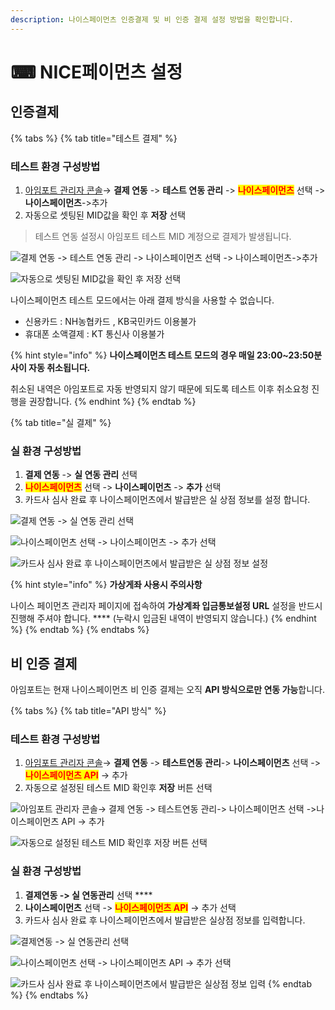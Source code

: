 ```yaml
---
description: 나이스페이먼츠 인증결제 및 비 인증 결제 설정 방법을 확인합니다.
---
```


# ⌨ NICE페이먼츠 설정

## 인증**결제**

{% tabs %}
{% tab title="테스트 결제" %}
### 테스트 환경 구성방법

1. [아임포트 관리자 콘솔](https://admin.iamport.kr/)→ **결제 연동** -> **테스트 연동 관리** -> <mark style="color:red;">**나이스페이먼츠**</mark> 선택 -> **나이스페이먼츠**->추가
2. 자동으로 셋팅된 MID값을 확인 후 **저장** 선택&#x20;



> 테스트 연동 설정시 아임포트 테스트 MID 계정으로 결제가 발생됩니다.



![결제 연동 -> 테스트 연동 관리 -> 나이스페이먼츠 선택 -> 나이스페이먼츠->추가](<../../../.gitbook/assets/image (5) (1).png>)

![자동으로 셋팅된 MID값을 확인 후 저장 선택 ](<../../../.gitbook/assets/image (20).png>)

나이스페이먼츠 테스트 모드에서는 아래 결제 방식을 사용할 수 없습니다.&#x20;

* &#x20;신용카드 : NH농협카드 , KB국민카드 이용불가&#x20;
* &#x20;휴대폰 소액결제 : KT 통신사 이용불가

{% hint style="info" %}
**나이스페이먼츠 테스트 모드의 경우 매일 23:00\~23:50분 사이 자동 취소됩니다.**

취소된 내역은 아임포트로 자동 반영되지 않기 때문에 되도록 테스트 이후 취소요청 진행을 권장합니다.
{% endhint %}
{% endtab %}

{% tab title="실 결제" %}
### **실** 환경 구성방법

1. **결제 연동** -> **실 연동 관리** 선택&#x20;
2. <mark style="color:red;">**나이스페이먼츠**</mark> 선택 -> **나이스페이먼츠** -> **추가** 선택
3. 카드사 심사 완료 후 나이스페이먼츠에서 발급받은 실 상점 정보를 설정 합니다.



![결제 연동 -> 실 연동 관리 선택 ](<../../../.gitbook/assets/image (3) (1) (1).png>)

![나이스페이먼츠 선택 -> 나이스페이먼츠 -> 추가 선택](<../../../.gitbook/assets/image (1) (3) (1).png>)

![카드사 심사 완료 후 나이스페이먼츠에서 발급받은 실 상점 정보 설정](<../../../.gitbook/assets/image (3) (1).png>)

{% hint style="info" %}
**가상게좌 사용시 주의사항**

나이스 페이먼츠 관리자 페이지에 접속하여 **가상계좌 입금통보설정 URL** 설정을 반드시 진행해 주셔야 합니다. **** (누락시 입금된 내역이 반영되지 않습니다.)
{% endhint %}
{% endtab %}
{% endtabs %}

## 비 인증 결제

아임포트는 현재 나이스페이먼츠 비 인증 결제는 오직 **API 방식으로만 연동 가능**합니다.&#x20;

{% tabs %}
{% tab title="API 방식" %}
### 테스트 환경 구성방법

1. [아임포트 관리자 콘솔](https://admin.iamport.kr/)→ **결제 연동** -> **테스트연동 관리**-> **나이스페이먼츠** 선택 -><mark style="color:red;">**나이스페이먼츠 API**</mark> -> 추가&#x20;
2. 자동으로 설정된 테스트 MID 확인후 **저장** 버튼 선택&#x20;

![아임포트 관리자 콘솔→ 결제 연동 -> 테스트연동 관리-> 나이스페이먼츠 선택 ->나이스페이먼츠 API -> 추가](<../../../.gitbook/assets/image (1) (4).png>)

![자동으로 설정된 테스트 MID 확인후 저장 버튼 선택](<../../../.gitbook/assets/image (2) (1).png>)

###

### 실  환경 구성방법

1. **결제연동 -> 실 연동관리** 선택 ****&#x20;
2. **나이스페이먼츠** 선택 -> <mark style="color:red;">**나이스페이먼츠 API**</mark> -> 추가 선택&#x20;
3. 카드사 심사 완료 후 나이스페이먼츠에서 발급받은 실상점 정보를 입력합니다.



![결제연동 -> 실 연동관리 선택](<../../../.gitbook/assets/image (15).png>)

![나이스페이먼츠 선택 -> 나이스페이먼츠 API -> 추가 선택 ](<../../../.gitbook/assets/image (34).png>)

![카드사 심사 완료 후 나이스페이먼츠에서 발급받은 실상점 정보 입력](<../../../.gitbook/assets/image (36).png>)
{% endtab %}
{% endtabs %}

